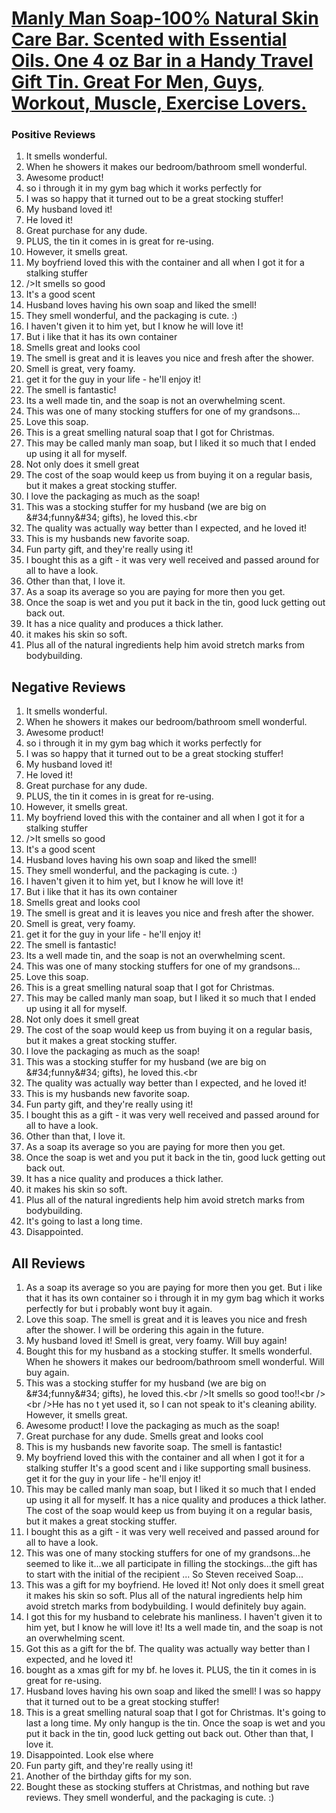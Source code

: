 # [Manly Man Soap-100% Natural Skin Care Bar. Scented with Essential Oils. One 4 oz Bar in a Handy Travel Gift Tin. Great For Men, Guys, Workout, Muscle, Exercise Lovers.](https://products.checkmycream.com/products/Manly-Man-Soap-100percent-Natural-Skin-Care-Bar.-Scented-with-Essential-Oils.-One-4-oz-Bar-in-a-Handy-Travel-Gift-Tin.-Great-For-Men-Guys-Workout-Muscle-Exercise-Lovers..html)

### Positive Reviews

<ol>
      <li>It smells wonderful.  </li>
      <li>When he showers it makes our bedroom/bathroom smell wonderful.  </li>
      <li>Awesome product!  </li>
      <li>so i through it in my gym bag which it works perfectly for</li>
      <li>I was so happy that it turned out to be a great stocking stuffer!</li>
      <li>My husband loved it!</li>
      <li>He loved it!</li>
      <li>Great purchase for any dude.</li>
      <li>PLUS, the tin it comes in is great for re-using.</li>
      <li>However, it smells great.</li>
      <li>My boyfriend loved this with the container and all when I got it for a stalking stuffer</li>
      <li>/&gt;It smells so good</li>
      <li>It&#x27;s a good scent</li>
      <li>Husband loves having his own soap and liked the smell!</li>
      <li>They smell wonderful, and the packaging is cute. :)</li>
      <li>I haven&#x27;t given it to him yet, but I know he will love it!</li>
      <li>But i like that it has its own container</li>
      <li>Smells great and looks cool</li>
      <li>The smell is great and it is leaves you nice and fresh after the shower.</li>
      <li>Smell is great, very foamy.</li>
      <li>get it for the guy in your life - he&#x27;ll enjoy it!</li>
      <li>The smell is fantastic!</li>
      <li>Its a well made tin, and the soap is not an overwhelming scent.</li>
      <li>This was one of many stocking stuffers for one of my grandsons...</li>
      <li>Love this soap.  </li>
      <li>This is a great smelling natural soap that I got for Christmas.</li>
      <li>This may be called manly man soap, but I liked it so much that I ended up using it all for myself.</li>
      <li>Not only does it smell great</li>
      <li>The cost of the soap would keep us from buying it on a regular basis, but it makes a great stocking stuffer.</li>
      <li>I love the packaging as much as the soap!</li>
      <li>This was a stocking stuffer for my husband (we are big on &amp;#34;funny&amp;#34; gifts), he loved this.&lt;br</li>
      <li>The quality was actually way better than I expected, and he loved it!</li>
      <li>This is my husbands new favorite soap.</li>
      <li>Fun party gift, and they&#x27;re really using it!</li>
      <li>I bought this as a gift - it was very well received and passed around for all to have a look.</li>
      <li>Other than that, I love it.</li>
      <li>As a soap its average so you are paying for more then you get.</li>
      <li>Once the soap is wet and you put it back in the tin, good luck getting out back out.</li>
      <li>It has a nice quality and produces a thick lather.</li>
      <li>it makes his skin so soft.</li>
      <li>Plus all of the natural ingredients help him avoid stretch marks from bodybuilding.</li>
</ol>


<h2>Negative Reviews</h2>
<ol>
<li> It smells wonderful.  </li>
<li> When he showers it makes our bedroom/bathroom smell wonderful.  </li>
<li> Awesome product!  </li>
<li> so i through it in my gym bag which it works perfectly for</li>
<li> I was so happy that it turned out to be a great stocking stuffer!</li>
<li> My husband loved it!</li>
<li> He loved it!</li>
<li> Great purchase for any dude.</li>
<li> PLUS, the tin it comes in is great for re-using.</li>
<li> However, it smells great.</li>
<li> My boyfriend loved this with the container and all when I got it for a stalking stuffer</li>
<li> /&gt;It smells so good</li>
<li> It&#x27;s a good scent</li>
<li> Husband loves having his own soap and liked the smell!</li>
<li> They smell wonderful, and the packaging is cute. :)</li>
<li> I haven&#x27;t given it to him yet, but I know he will love it!</li>
<li> But i like that it has its own container</li>
<li> Smells great and looks cool</li>
<li> The smell is great and it is leaves you nice and fresh after the shower.</li>
<li> Smell is great, very foamy.</li>
<li> get it for the guy in your life - he&#x27;ll enjoy it!</li>
<li> The smell is fantastic!</li>
<li> Its a well made tin, and the soap is not an overwhelming scent.</li>
<li> This was one of many stocking stuffers for one of my grandsons...</li>
<li> Love this soap.  </li>
<li> This is a great smelling natural soap that I got for Christmas.</li>
<li> This may be called manly man soap, but I liked it so much that I ended up using it all for myself.</li>
<li> Not only does it smell great</li>
<li> The cost of the soap would keep us from buying it on a regular basis, but it makes a great stocking stuffer.</li>
<li> I love the packaging as much as the soap!</li>
<li> This was a stocking stuffer for my husband (we are big on &amp;#34;funny&amp;#34; gifts), he loved this.&lt;br</li>
<li> The quality was actually way better than I expected, and he loved it!</li>
<li> This is my husbands new favorite soap.</li>
<li> Fun party gift, and they&#x27;re really using it!</li>
<li> I bought this as a gift - it was very well received and passed around for all to have a look.</li>
<li> Other than that, I love it.</li>
<li> As a soap its average so you are paying for more then you get.</li>
<li> Once the soap is wet and you put it back in the tin, good luck getting out back out.</li>
<li> It has a nice quality and produces a thick lather.</li>
<li> it makes his skin so soft.</li>
<li> Plus all of the natural ingredients help him avoid stretch marks from bodybuilding.</li>
<li> It&#x27;s going to last a long time.</li>
<li> Disappointed.</li>
</ol>

<h2>All Reviews</h2>

<ol>
    <li> As a soap its average so you are paying for more then you get. But i like that it has its own container so i through it in my gym bag which it works perfectly for but i probably wont buy it again.</li>
    <li> Love this soap.  The smell is great and it is leaves you nice and fresh after the shower. I will be ordering this again in the future.</li>
    <li> My husband loved it! Smell is great, very foamy. Will buy again!</li>
    <li> Bought this for my husband as a stocking stuffer.  It smells wonderful.  When he showers it makes our bedroom/bathroom smell wonderful.  Will buy again.</li>
    <li> This was a stocking stuffer for my husband (we are big on &amp;#34;funny&amp;#34; gifts), he loved this.&lt;br /&gt;It smells so good too!!&lt;br /&gt;&lt;br /&gt;He has no t yet used it, so I can not speak to it&#x27;s cleaning ability.  However, it smells great.</li>
    <li> Awesome product!  I love the packaging as much as the soap!</li>
    <li> Great purchase for any dude. Smells great and looks cool</li>
    <li> This is my husbands new favorite soap. The smell is fantastic!</li>
    <li> My boyfriend loved this with the container and all when I got it for a stalking stuffer It&#x27;s a good scent and i like supporting small business. get it for the guy in your life - he&#x27;ll enjoy it!</li>
    <li> This may be called manly man soap, but I liked it so much that I ended up using it all for myself. It has a nice quality and produces a thick lather. The cost of the soap would keep us from buying it on a regular basis, but it makes a great stocking stuffer.</li>
    <li> I bought this as a gift - it was very well received and passed around for all to have a look.</li>
    <li> This was one of many stocking stuffers for one of my grandsons...he seemed to like it...we all participate in filling the stockings...the gift has to start with the initial of the recipient ... So Steven received Soap...</li>
    <li> This was a gift for my boyfriend. He loved it! Not only does it smell great it makes his skin so soft. Plus all of the natural ingredients help him avoid stretch marks from bodybuilding. I would definitely buy again.</li>
    <li> I got this for my husband to celebrate his manliness. I haven&#x27;t given it to him yet, but I know he will love it! Its a well made tin, and the soap is not an overwhelming scent.</li>
    <li> Got this as a gift for the bf. The quality was actually way better than I expected, and he loved it!</li>
    <li> bought as a xmas gift for my bf.  he loves it.  PLUS, the tin it comes in is great for re-using.</li>
    <li> Husband loves having his own soap and liked the smell! I was so happy that it turned out to be a great stocking stuffer!</li>
    <li> This is a great smelling natural soap that I got for Christmas. It&#x27;s going to last a long time. My only hangup is the tin. Once the soap is wet and you put it back in the tin, good luck getting out back out. Other than that, I love it.</li>
    <li> Disappointed. Look else where</li>
    <li> Fun party gift, and they&#x27;re really using it!</li>
    <li> Another of the birthday gifts for my son.</li>
    <li> Bought these as stocking stuffers at Christmas, and nothing but rave reviews.  They smell wonderful, and the packaging is cute. :)</li>
</ol>




